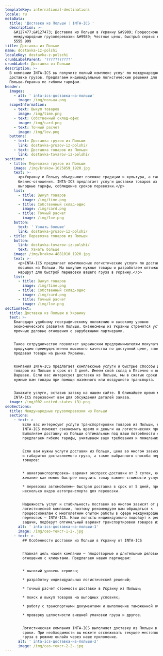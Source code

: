 ```yaml
---
templateKey: international-destinations
locale: ru
metaData:
  title: 'Доставка из Польши | INTA-ICS '
  description: >-
    &#127477;&#127473; Доставка из Польши в Украину &#9989; Профессиональные
    международные грузоперевозки &#9989; Честные цены, быстрый сервис #9742; 068
    5555 999
title: Доставка из Польши
name: dostavka-iz-polshi
localeKey: dostavka-z-polschi
crumbLabelParent: '???????????'
crumbLabel: Доставка из Польши
description: >-
  В компании INTA-ICS вы получите полный комплекс услуг по международной
  доставке грузов. Предлагаем индивидуальные логистические решения для перевозки
  Польша-Украина по гибким тарифам.
header:
  images:
    - alt: ' inta-ics-доставка-из-польши'
      image: /img/польша.png
  scopeInformation:
    - text: Выкуп товаров
      image: /img/time.png
    - text: Собственный склад-офис
      image: /img/card.png
    - text: Точный расчет
      image: /img/lov.png
  buttons:
    - text: Доставка грузов из Польши
      link: dostavka-gruzov-iz-polshi/
    - text: Доставка товаров из Польши
      link: dostavka-tovarov-iz-polshi/
sections:
  - title: Перевозка грузов из Польши
    image: /img/krakow-1625859_1920.jpg
    text: >-
      <p>Украину и Польшу объединяют похожие традиции и культура, а также
      бизнес-отношения. INTA-ICS предлагает услуги доставки товаров из Польши,
      выгодные тарифы, соблюдение сроков перевозки.</p>
    list:
      - title: Выкуп товаров
        image: /img/time.png
      - title: Собственный склад-офис
        image: /img/card.png
      - title: Точный расчет
        image: /img/lov.png
    button:
      text: ' Узнать больше'
      link: dostavka-gruzov-iz-polshi/
  - title: Перевозка товаров из Польши
    button:
      link: dostavka-tovarov-iz-polshi/
      text: Узнать больше
    image: /img/krakow-4881010_1920.jpg
    text: >-
      <p>INTA-ICS предлагает комплексные логистические услуги по доставке
      посылок из Польши. Мы выкупим нужные товары и разработаем оптимальный
      маршрут для быстрой перевозки вашего груза в Украину.</p>
    list:
      - title: Выкуп товаров
        image: /img/time.png
      - title: Собственный склад-офис
        image: /img/card.png
      - title: Точный расчет
        image: /img/lov.png
sectionText:
  title: Доставка из Польши в Украину
  text: >-
    Благодаря удобному географическому положению и высокому уровню
    экономического развития Польши, бизнесмены из Украины стремятся установить
    прочные деловые отношения с зарубежными партнерами.


    Такое сотрудничество позволяет украинским предпринимателям покупать
    продукцию преимущественно высокого качества по доступной цене, впоследствии
    продавая товары на рынке Украины.


    Компания INTA-ICS предлагает комплексные услуги и быстрые способы доставки
    товаров из Польши в срок от 3 дней. Имеем свой склад в Пясечно и офис в
    Варшаве. Если вас интересует доставка из Польши, мы в сжатые сроки перевезем
    нужные вам товары при помощи наземного или воздушного транспорта.


    Закажите услуги, оставив заявку на нашем сайте. В ближайшее время менеджер
    INTA-ICS перезвонит вам для обсуждения деталей заказа.
  image: /img/002-united-states (3).png
seoSections:
  title: Международные грузоперевозки из Польши
  sections:
    - text: >-
        Если вас интересуют услуги транспортировки товаров из Польши, компания
        INTA-ICS поможет сэкономить время и деньги на логистических процедурах.
        Выполняем доставку из Польши оптимальным под ваши потребности способом,
        предлагаем гибкие тарифы, учитываем ваши требования и пожелания.


        Если вам нужны услуги доставки из Польши, цена во многом зависит от веса
        и габаритов доставляемого груза, а также выбранного способа перевозки
        товаров:


        * авиатранспортировка— вариант экспресс-доставки от 3 суток, если ваше
        желание как можно быстрее получить товар важнее стоимости услуг;

        * перевозка автомобилем— быстрая доставка в срок от 5 дней, предлагается
        несколько видов автотранспорта для перевозки.


        Надежность услуг и стабильность поставок во многом зависят от репутации
        логистической компании, поэтому рекомендуем вам обращаться к
        профессионалам с многолетним опытом работы в сфере международных
        перевозок — INTA-ICS. Наши логисты индивидуально подойдут к решению
        задачи, подберут оптимальный вариант транспортировки товаров из Польши.
      alt: ' inta-ics-доставка-из-польши-1'
      image: /img/сео-текст-1-2-.jpg
    - text: >-
        ## Особенности доставки из Польши в Украину от INTA-ICS


        Главная цель нашей компании — плодотворные и длительные деловые
        отношения с клиентами. Предлагаем нашим партнерам:


        * высокий уровень сервиса;

        * разработку индивидуальных логистический решений;

        * точный расчет стоимости доставки в Украину из Польши;

        * поиск и выкуп товаров на выгодных условиях;

        * работу с транспортными документами и выполнение таможенной очистки;

        * проверку целостности внешней упаковки груза и другое.


        Логистическая компания INTA-ICS выполняет доставку из Польши в сжатые
        сроки. При необходимости вы можете отслеживать текущее местоположения
        груза в режиме онлайн через наше приложение.
      alt: ' inta-ics-доставка-из-польши-2'
      image: /img/сео-текст-2-2-.jpg
---
```

